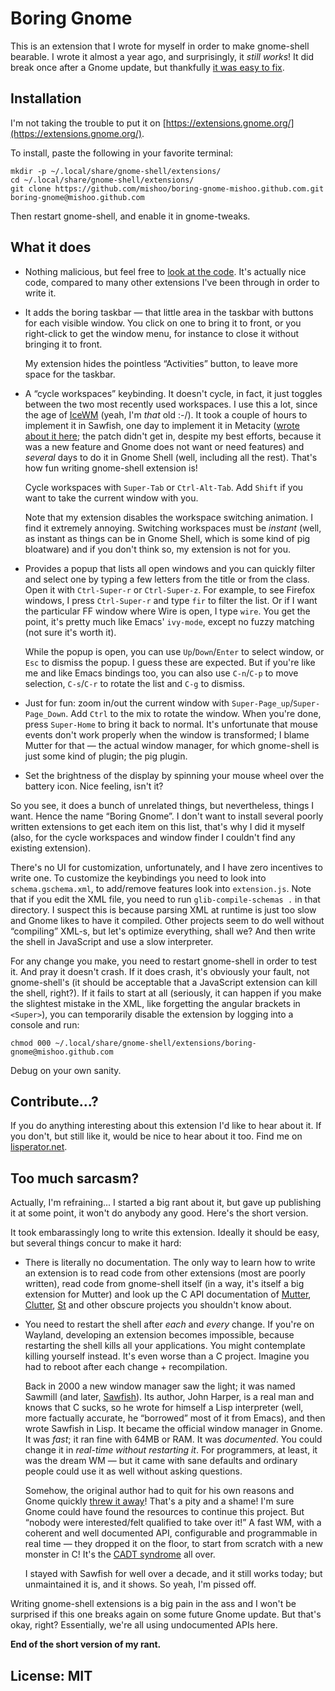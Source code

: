 # Boring Gnome

This is an extension that I wrote for myself in order to make gnome-shell
bearable.  I wrote it almost a year ago, and surprisingly, it *still works*!  It
did break once after a Gnome update, but thankfully
[it was easy to fix](https://github.com/mishoo/boring-gnome-mishoo.github.com/commit/4dbbc211abee0c1338c53e4c458ee6bbe31f4757).

## Installation

I'm not taking the trouble to put it on
[https://extensions.gnome.org/](https://extensions.gnome.org/).

To install, paste the following in your favorite terminal:

```
mkdir -p ~/.local/share/gnome-shell/extensions/
cd ~/.local/share/gnome-shell/extensions/
git clone https://github.com/mishoo/boring-gnome-mishoo.github.com.git boring-gnome@mishoo.github.com
```

Then restart gnome-shell, and enable it in gnome-tweaks.

## What it does

- Nothing malicious, but feel free to [look at the code](./extension.js).  It's
  actually nice code, compared to many other extensions I've been through in
  order to write it.

- It adds the boring taskbar — that little area in the taskbar with buttons for
  each visible window.  You click on one to bring it to front, or you
  right-click to get the window menu, for instance to close it without bringing
  it to front.

  My extension hides the pointless “Activities” button, to leave more space for
  the taskbar.

- A “cycle workspaces” keybinding.  It doesn't cycle, in fact, it just toggles
  between the two most recently used workspaces.  I use this a lot, since the
  age of [IceWM](https://ice-wm.org/) (yeah, I'm *that* old :-/).  It took a
  couple of hours to implement it in Sawfish, one day to implement it in
  Metacity
  ([wrote about it here](http://mihai.bazon.net/blog/linus-bashes-gnome); the
  patch didn't get in, despite my best efforts, because it was a new feature and
  Gnome does not want or need features) and *several* days to do it in Gnome
  Shell (well, including all the rest).  That's how fun writing gnome-shell
  extension is!

  Cycle workspaces with `Super-Tab` or `Ctrl-Alt-Tab`.  Add `Shift` if you want
  to take the current window with you.

  Note that my extension disables the workspace switching animation.  I find it
  extremely annoying.  Switching workspaces must be *instant* (well, as instant
  as things can be in Gnome Shell, which is some kind of pig bloatware) and if
  you don't think so, my extension is not for you.

- Provides a popup that lists all open windows and you can quickly filter and
  select one by typing a few letters from the title or from the class.  Open it
  with `Ctrl-Super-r` or `Ctrl-Super-z`.  For example, to see Firefox windows, I
  press `Ctrl-Super-r` and type `fir` to filter the list.  Or if I want the
  particular FF window where Wire is open, I type `wire`.  You get the point,
  it's pretty much like Emacs' `ivy-mode`, except no fuzzy matching (not sure
  it's worth it).

  While the popup is open, you can use `Up`/`Down`/`Enter` to select window, or
  `Esc` to dismiss the popup.  I guess these are expected.  But if you're like
  me and like Emacs bindings too, you can also use `C-n`/`C-p` to move
  selection, `C-s`/`C-r` to rotate the list and `C-g` to dismiss.

- Just for fun: zoom in/out the current window with
  `Super-Page_up`/`Super-Page_Down`.  Add `Ctrl` to the mix to rotate the
  window.  When you're done, press `Super-Home` to bring it back to normal.
  It's unfortunate that mouse events don't work properly when the window is
  transformed; I blame Mutter for that — the actual window manager, for which
  gnome-shell is just some kind of plugin; the pig plugin.

- Set the brightness of the display by spinning your mouse wheel over the
  battery icon.  Nice feeling, isn't it?

So you see, it does a bunch of unrelated things, but nevertheless, things I
want.  Hence the name “Boring Gnome”.  I don't want to install several poorly
written extensions to get each item on this list, that's why I did it myself
(also, for the cycle workspaces and window finder I couldn't find any existing
extension).

There's no UI for customization, unfortunately, and I have zero incentives to
write one.  To customize the keybindings you need to look into
`schema.gschema.xml`, to add/remove features look into `extension.js`.  Note
that if you edit the XML file, you need to run `glib-compile-schemas .` in that
directory.  I suspect this is because parsing XML at runtime is just too slow
and Gnome likes to have it compiled.  Other projects seem to do well without
“compiling” XML-s, but let's optimize everything, shall we?  And then write the
shell in JavaScript and use a slow interpreter.

For any change you make, you need to restart gnome-shell in order to test it.
And pray it doesn't crash.  If it does crash, it's obviously your fault, not
gnome-shell's (it should be acceptable that a JavaScript extension can kill the
shell, right?).  If it fails to start at all (seriously, it can happen if you
make the slightest mistake in the XML, like forgetting the angular brackets in
`<Super>`), you can temporarily disable the extension by logging into a console
and run:

```
chmod 000 ~/.local/share/gnome-shell/extensions/boring-gnome@mishoo.github.com
```

Debug on your own sanity.

## Contribute...?

If you do anything interesting about this extension I'd like to hear about it.
If you don't, but still like it, would be nice to hear about it too.  Find me on
[lisperator.net](http://lisperator.net/).

## Too much sarcasm?

Actually, I'm refraining...  I started a big rant about it, but gave up
publishing it at some point, it won't do anybody any good.  Here's the short
version.

It took embarassingly long to write this extension.  Ideally it should be easy,
but several things concur to make it hard:

- There is literally no documentation.  The only way to learn how to write an
  extension is to read code from other extensions (most are poorly written),
  read code from gnome-shell itself (in a way, it's itself a big extension for
  Mutter) and look up the C API documentation of
  [Mutter](https://developer.gnome.org/meta/stable/),
  [Clutter](https://developer.gnome.org/clutter/stable/),
  [St](https://developer.gnome.org/st/) and other obscure projects you shouldn't
  know about.

- You need to restart the shell after *each* and *every* change.  If you're on
  Wayland, developing an extension becomes impossible, because restarting the
  shell kills all your applications.  You might contemplate killing yourself
  instead.  It's even worse than a C project.  Imagine you had to reboot after
  each change + recompilation.

  Back in 2000 a new window manager saw the light; it was named Sawmill (and
  later, [Sawfish](https://en.wikipedia.org/wiki/Sawfish_(window_manager))).
  Its author, John Harper, is a real man and knows that C sucks, so he wrote for
  himself a Lisp interpreter (well, more factually accurate, he “borrowed” most
  of it from Emacs), and then wrote Sawfish in Lisp.  It became the official
  window manager in Gnome.  It was *fast*; it ran fine with 64MB or RAM.  It was
  *documented*.  You could change it in *real-time without restarting it*.  For
  programmers, at least, it was the dream WM — but it came with sane defaults
  and ordinary people could use it as well without asking questions.

  Somehow, the original author had to quit for his own reasons and Gnome quickly
  [threw it away](https://blogs.gnome.org/uraeus/2007/02/17/on-sawfish-metacity-and-linus/)!
  That's a pity and a shame!  I'm sure Gnome could have found the resources to
  continue this project.  But “nobody were interested/felt qualified to take
  over it!”  A fast WM, with a coherent and well documented API, configurable
  and programmable in real time — they dropped it on the floor, to start from
  scratch with a new monster in C!  It's the
  [CADT syndrome](https://www.jwz.org/doc/cadt.html) all over.

  I stayed with Sawfish for well over a decade, and it still works today; but
  unmaintained it is, and it shows.  So yeah, I'm pissed off.

Writing gnome-shell extensions is a big pain in the ass and I won't be surprised
if this one breaks again on some future Gnome update.  But that's okay, right?
Essentially, we're all using undocumented APIs here.

**End of the short version of my rant.**

## License: MIT
